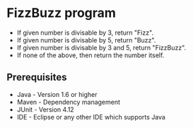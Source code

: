 # FizzBuzz program

* If given number is divisable by 3, return "Fizz".
* If given number is divisable by 5, return "Buzz".
* If given number is divisable by 3 and 5, return "FizzBuzz".
* If none of the above, then return the number itself. 

## Prerequisites

* Java - Version 1.6 or higher
* Maven - Dependency management
* JUnit - Version 4.12 
* IDE - Eclipse or any other IDE which supports Java 


